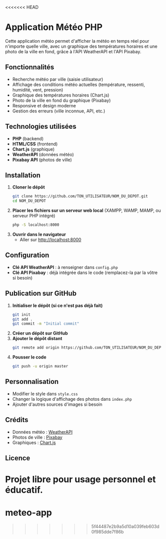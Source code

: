 <<<<<<< HEAD
# Application Météo PHP

Cette application météo permet d'afficher la météo en temps réel pour n'importe quelle ville, avec un graphique des températures horaires et une photo de la ville en fond, grâce à l'API WeatherAPI et l'API Pixabay.

## Fonctionnalités

- Recherche météo par ville (saisie utilisateur)
- Affichage des conditions météo actuelles (température, ressenti, humidité, vent, pression)
- Graphique des températures horaires (Chart.js)
- Photo de la ville en fond du graphique (Pixabay)
- Responsive et design moderne
- Gestion des erreurs (ville inconnue, API, etc.)

## Technologies utilisées

- **PHP** (backend)
- **HTML/CSS** (frontend)
- **Chart.js** (graphique)
- **WeatherAPI** (données météo)
- **Pixabay API** (photos de ville)

## Installation

1. **Cloner le dépôt**
   ```bash
   git clone https://github.com/TON_UTILISATEUR/NOM_DU_DEPOT.git
   cd NOM_DU_DEPOT
   ```
2. **Placer les fichiers sur un serveur web local** (XAMPP, WAMP, MAMP, ou serveur PHP intégré)
   ```bash
   php -S localhost:8000
   ```
3. **Ouvrir dans le navigateur**
   - Aller sur [http://localhost:8000](http://localhost:8000)

## Configuration

- **Clé API WeatherAPI** : à renseigner dans `config.php`
- **Clé API Pixabay** : déjà intégrée dans le code (remplacez-la par la vôtre si besoin)

## Publication sur GitHub

1. **Initialiser le dépôt (si ce n'est pas déjà fait)**
   ```bash
   git init
   git add .
   git commit -m "Initial commit"
   ```
2. **Créer un dépôt sur GitHub**
3. **Ajouter le dépôt distant**
   ```bash
   git remote add origin https://github.com/TON_UTILISATEUR/NOM_DU_DEPOT.git
   ```
4. **Pousser le code**
   ```bash
   git push -u origin master
   ```

## Personnalisation

- Modifier le style dans `style.css`
- Changer la logique d'affichage des photos dans `index.php`
- Ajouter d'autres sources d'images si besoin

## Crédits

- Données météo : [WeatherAPI](https://www.weatherapi.com/)
- Photos de ville : [Pixabay](https://pixabay.com/)
- Graphiques : [Chart.js](https://www.chartjs.org/)

## Licence

Projet libre pour usage personnel et éducatif. 
=======
# meteo-app
>>>>>>> 5f44487e2b9a5d10a039feb603d0f985dde7f86b
